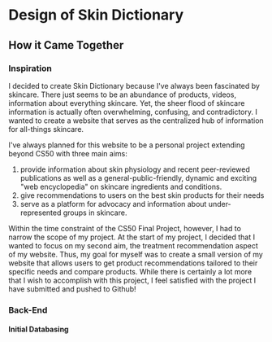 # Design of Skin Dictionary
## How it Came Together
### Inspiration
I decided to create Skin Dictionary because I've always been fascinated by skincare.
There just seems to be an abundance of products, videos, information about everything skincare. 
Yet, the sheer flood of skincare information is actually often overwhelming, confusing, and contradictory. 
I wanted to create a website that serves as the centralized hub of information for all-things skincare.

I've always planned for this website to be a personal project extending beyond CS50 with three main aims:
1. provide information about skin physiology and recent peer-reviewed publications as well as a general-public-friendly, dynamic and exciting "web encyclopedia" on skincare ingredients and conditions.
2. give recommendations to users on the best skin products for their needs
3. serve as a platform for advocacy and information about under-represented groups in skincare.

Within the time constraint of the CS50 Final Project, however, I had to narrow the scope of my project. At the start of my project, I decided that I wanted to focus on my second aim, the treatment recommendation aspect of my website.
Thus, my goal for myself was to create a small version of my website that allows users to get product recommendations tailored to their specific needs and compare products. While there is certainly a lot more that I wish to accomplish with this project, I feel satisfied with the project I have submitted and pushed to Github!

### Back-End
#### Initial Databasing
